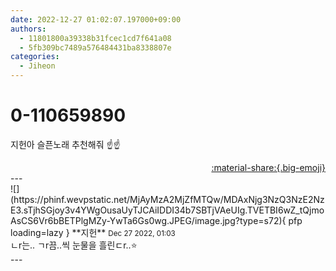 ```yaml
---
date: 2022-12-27 01:02:07.197000+09:00
authors:
  - 11801800a39338b31fcec1cd7f641a08
  - 5fb309bc7489a576484431ba8338807e
categories:
  - Jiheon
---
```


# 0-110659890

<div class="post-container" markdown="1">
<div class="content-container md-sidebar__scrollwrap" markdown="1">

지헌아 슬픈노래 추천해줘 ☝️☝️

</div>
</div>

<div style="text-align: right;" markdown="1">
<a href="https://weverse.io/fromis9/fanpost/0-110659890" style="text-align: right;">:material-share:{.big-emoji}</a>
</div>
---

<div class="comments-container md-sidebar__scrollwrap" markdown="1">
<div class="comment" markdown="1">
<div class='id-container' markdown="1">
![](https://phinf.wevpstatic.net/MjAyMzA2MjZfMTQw/MDAxNjg3NzQ3NzE2NzE3.sTjhSGjoy3v4YWgOusaUyTJCAiIDDI34b7SBTjVAeUIg.TVETBI6wZ_tQjmoAsCS6Vr6bBETPlgMZy-YwTa6Gs0wg.JPEG/image.jpg?type=s72){ pfp loading=lazy }
**<span class="artist">지헌</span>** <small>Dec 27 2022, 01:03</small><br>
</div>
<div class='comment-body' markdown="1">
ㄴr는.. ㄱr끔..씩 눈물을 흘린ㄷr..⭐️
</div>
</div>
</div>
---
